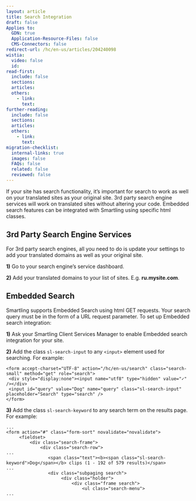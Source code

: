 ```yaml
---
layout: article
title: Search Integration
draft: false
Applies to:
  GDN: true
  Application-Resource-Files: false
  CMS-Connectors: false
redirect-url: /hc/en-us/articles/204240098
wistia:
  video: false
  id:
read-first:
  include: false
  sections:
  articles:
  others:
    - link:
      text:
further-reading:
  include: false
  sections:
  articles:
  others:
    - link:
      text:
migration-checklist:
  internal-links: true
  images: false
  FAQs: false
  related: false
  reviewed: false
---
```



If your site has search functionality, it’s important for search to work as well on your translated sites as your original site. 3rd party search engine services will work on translated sites without altering your code. Embedded search features can be integrated with Smartling using specific html classes.

## 3rd Party Search Engine Services

For 3rd party search engines, all you need to do is update your settings to add your translated domains as well as your original site.

**1)** Go to your search engine’s service dashboard.

**2)** Add your translated domains to your list of sites. E.g. **ru.mysite.com**.

## Embedded Search

Smartling supports Embedded Search using html GET requests. Your search query must be in the form of a URL request parameter. To set up Embedded search integration:

**1)** Ask your Smartling Client Services Manager to enable Embedded search integration for your site.

**2)** Add the class `sl-search-input` to any `<input>` element used for searching. For example:

~~~
<form accept-charset="UTF-8" action="/hc/en-us/search" class="search-small" method="get" role="search">
 <div style="display:none"><input name="utf8" type="hidden" value="✓" /></div>
 <input id="query" value="Dog" name="query" class="sl-search-input" placeholder="Search" type="search" />
</form>
~~~

**3)** Add the class `sl-search-keyword` to any search term on the results page. For example:

~~~
...
<form action="#" class="form-sort" novalidate="novalidate">
     <fieldset>
         <div class="search-frame">
             <div class="search-row">
...
                <span class="text"><b><span class="sl-search-keyword">Dog</span></b> clips (1 - 192 of 579 results)</span>
...
                <div class="subpaging search">
                     <div class="holder">
                         <div class="frame search">
                             <ul class="search-menu">
...
~~~